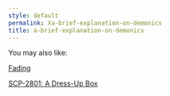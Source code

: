 ```yaml
---
style: default
permalink: Xa-brief-explanation-on-demonics
title: a-brief-explanation-on-demonics
---
```

You may also like:

[Fading](http://scp-wiki.net/fading)

[SCP-2801: A Dress-Up Box](http://scp-wiki.net/scp-2801)
